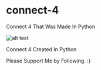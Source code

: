 # connect-4
Connect 4 That Was Made In Python

![alt text](https://basecampmath.com/wp-content/uploads/2018/09/Connect4.png)



Connect 4 Created In Python 


Please Support Me by Following. :)
